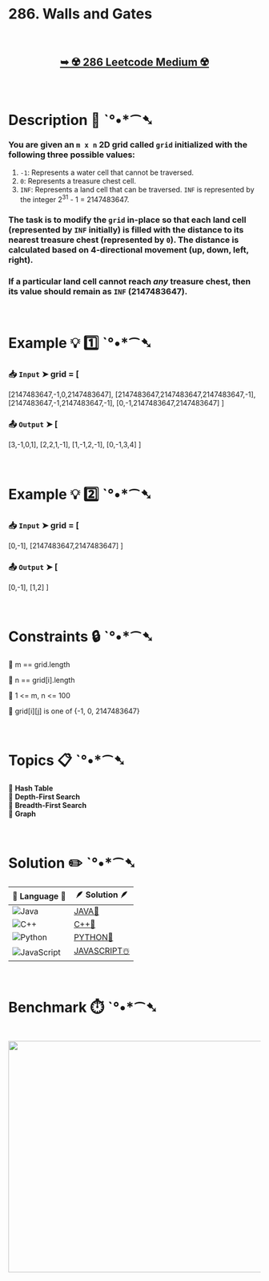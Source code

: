 # 286. Walls and Gates

</br>

<h2 align="center"> 

<a href="https://leetcode.com/problems/walls-and-gates/description/"><strong>➥ ☢️ 286 Leetcode Medium ☢️ </strong></a>
</h2>

</br>

# Description 📜 ˋ°•*⁀➷

### You are given an `m x n` 2D grid called `grid` initialized with the following three possible values:

1. `-1`: Represents a water cell that cannot be traversed.
2. `0`: Represents a treasure chest cell.
3. `INF`: Represents a land cell that can be traversed. `INF` is represented by the integer 2<sup>31</sup> - 1 = 2147483647.

### The task is to modify the `grid` in-place so that each land cell (represented by `INF` initially) is filled with the distance to its nearest treasure chest (represented by `0`). The distance is calculated based on 4-directional movement (up, down, left, right).

### If a particular land cell cannot reach *any* treasure chest, then its value should remain as `INF` (2147483647).

</br>

# Example 💡 1️⃣ ˋ°•*⁀➷

  ### 📥 `Input`  ➤ grid = [
  [2147483647,-1,0,2147483647],
  [2147483647,2147483647,2147483647,-1],
  [2147483647,-1,2147483647,-1],
  [0,-1,2147483647,2147483647]
]

  ### 📤 `Output`  ➤ [
  [3,-1,0,1],
  [2,2,1,-1],
  [1,-1,2,-1],
  [0,-1,3,4]
]

</br>

# Example 💡 2️⃣ ˋ°•*⁀➷

  ### 📥 `Input` ➤ grid = [
  [0,-1],
  [2147483647,2147483647]
]

  ### 📤 `Output`  ➤ [
  [0,-1],
  [1,2]
]

</br>

# Constraints 🔒 ˋ°•*⁀➷

🔹 m == grid.length </br>

🔹 n == grid[i].length </br>

🔹 1 <= m, n <= 100 </br>

🔹 grid[i][j] is one of {-1, 0, 2147483647} </br>

</br>

# Topics 📋 ˋ°•*⁀➷

🔸 **Hash Table**  </br>
🔸 **Depth-First Search**  </br>
🔸 **Breadth-First Search**  </br>
🔸 **Graph**  </br>

</br>

# Solution ✏️ ˋ°•*⁀➷

| 📒 Language 📒  | 🪶 Solution 🪶 |
| ------------- | ------------- |
|  ![Java](https://img.shields.io/badge/java-%23ED8B00.svg?style=for-the-badge&logo=openjdk&logoColor=white)  | [JAVA🍁]() |
|  ![C++](https://img.shields.io/badge/c++-%2300599C.svg?style=for-the-badge&logo=c%2B%2B&logoColor=white)  | [C++🎲]()  |
|  ![Python](https://img.shields.io/badge/python-3670A0?style=for-the-badge&logo=python&logoColor=ffdd54)    | [PYTHON🍰]() |
| ![JavaScript](https://img.shields.io/badge/javascript-%23323330.svg?style=for-the-badge&logo=javascript&logoColor=%23F7DF1E)   | [JAVASCRIPT☃️]() |

</br>

# Benchmark ⏱️ ˋ°•*⁀➷

<h1  align="center" >

<img src ="" width = "700px" height="462px" />

</h1>
